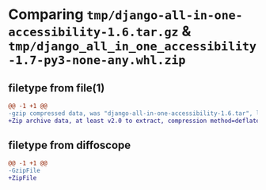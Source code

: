 # Comparing `tmp/django-all-in-one-accessibility-1.6.tar.gz` & `tmp/django_all_in_one_accessibility-1.7-py3-none-any.whl.zip`

## filetype from file(1)

```diff
@@ -1 +1 @@
-gzip compressed data, was "django-all-in-one-accessibility-1.6.tar", last modified: Sat Jun 10 12:39:18 2023, max compression
+Zip archive data, at least v2.0 to extract, compression method=deflate
```

## filetype from diffoscope

```diff
@@ -1 +1 @@
-GzipFile
+ZipFile
```

